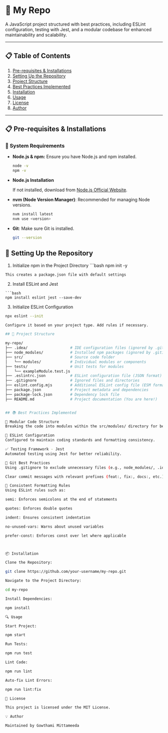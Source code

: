 # 🚀 My Repo

A JavaScript project structured with best practices, including ESLint configuration, testing with Jest, and a modular codebase for enhanced maintainability and scalability.

---

## 📋 Table of Contents
1. [Pre-requisites & Installations](#pre-requisites--installations)
2. [Setting Up the Repository](#setting-up-the-repository)
3. [Project Structure](#project-structure)
4. [Best Practices Implemented](#best-practices-implemented)
5. [Installation](#installation)
6. [Usage](#usage)
7. [License](#license)
8. [Author](#author)

---

## 📋 Pre-requisites & Installations

### 📌 System Requirements
- **Node.js & npm:** Ensure you have Node.js and npm installed.
  ```bash
  node -v
  npm -v

- **Node.js Installation**

  If not installed, download from [Node.js Official Website](https://nodejs.org/).

- **nvm (Node Version Manager)**: Recommended for managing Node versions.  

  ```bash
  nvm install latest
  nvm use <version>

- **Git**: Make sure Git is installed.
  ```bash
  git --version

## 🔧 Setting Up the Repository

  1. Initialize npm in the Project Directory
    ```bash
    npm init -y

    This creates a package.json file with default settings

  2. Install ESLint and Jest
     
    ```bash
    npm install eslint jest --save-dev
  
  3. Initialize ESLint Configuration
  ```bash
  npx eslint --init

  Configure it based on your project type. Add rules if necessary.

## 📁 Project Structure

  my-repo/
  ├── .idea/                   # IDE configuration files (ignored by .gitignore)
  ├── node_modules/            # Installed npm packages (ignored by .gitignore)
  ├── src/                     # Source code folder
  │   └── modules/             # Individual modules or components
  ├── tests/                   # Unit tests for modules
  │   └── exampleModule.test.js
  ├── .eslintrc.json           # ESLint configuration file (JSON format)
  ├── .gitignore               # Ignored files and directories
  ├── eslint.config.mjs        # Additional ESLint config file (ESM format)
  ├── package.json             # Project metadata and dependencies
  ├── package-lock.json        # Dependency lock file
  ├── README.md                # Project documentation (You are here!)

 
## 📚 Best Practices Implemented

📁 Modular Code Structure
Breaking the code into modules within the src/modules/ directory for better maintainability.

📏 ESLint Configuration
Configured to maintain coding standards and formatting consistency.

✅ Testing Framework - Jest
Automated testing using Jest for better reliability.

🌳 Git Best Practices
Using .gitignore to exclude unnecessary files (e.g., node_modules/, .idea/).

Clear commit messages with relevant prefixes (feat:, fix:, docs:, etc.).

📐 Consistent Formatting Rules
Using ESLint rules such as:

semi: Enforces semicolons at the end of statements

quotes: Enforces double quotes

indent: Ensures consistent indentation

no-unused-vars: Warns about unused variables

prefer-const: Enforces const over let where applicable



📦 Installation

Clone the Repository:

git clone https://github.com/your-username/my-repo.git

Navigate to the Project Directory:

cd my-repo

Install Dependencies:

npm install

🔍 Usage

Start Project:

npm start

Run Tests:

npm run test

Lint Code:

npm run lint

Auto-fix Lint Errors:

npm run lint:fix

📃 License

This project is licensed under the MIT License.

💡 Author

Maintained by Gowthami Mittameeda
